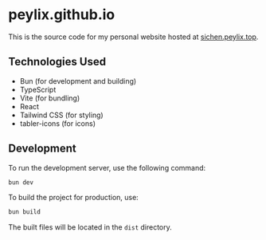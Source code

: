 # peylix.github.io

This is the source code for my personal website hosted at [sichen.peylix.top](https://sichen.peylix.top/).

## Technologies Used
- Bun (for development and building)
- TypeScript
- Vite (for bundling)
- React
- Tailwind CSS (for styling)
- tabler-icons (for icons)

## Development

To run the development server, use the following command:
```bash
bun dev
```

To build the project for production, use:
```bash
bun build
```
The built files will be located in the `dist` directory.

